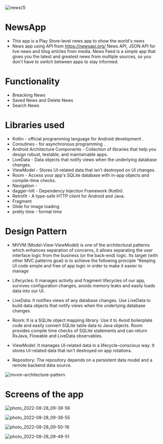 
![news(1)](https://user-images.githubusercontent.com/65492308/184654648-cb25f668-2d3a-47ee-b561-5bf0b13f3f81.png)


# NewsApp

* This app is a Play Store-level news app to show the world's news
* News app using API from https://newsapi.org/ News API, JSON API for live news and blog articles from media. News Feed is a simple app that gives you the latest and greatest news from multiple sources, so you don't have to switch between apps to stay informed.
# Functionality

* Breacking News 
* Saved News and Delete News
* Search News

# Libraries used

   * Kotlin - official programming language for Android development .
   * Coroutines - for asynchronous programming .
   * Android Architecture Components - Collection of libraries that help you design robust, testable, and maintainable apps.
   * LiveData - Data objects that notify views when the underlying database changes.
   * ViewModel - Stores UI-related data that isn't destroyed on UI changes.
   * Room - Access your app's SQLite database with in-app objects and compile-time checks.
   * Navigation -
   * dagger-hilt - Dependency Injection Framework (Kotlin).
   * Retrofit - A type-safe HTTP client for Android and Java.
   * Fragment
   * Glide for image loading
   * pretty time - format time

# Design Pattern

* MVVM (Model-View-ViewModel) is one of the architectural patterns which enhances separation of concerns, it allows separating the user interface logic from the business (or the back-end) logic. Its target (with other MVC patterns goal) is to achieve the following principle “Keeping UI code simple and free of app logic in order to make it easier to manage

* Lifecycles: It manages activity and fragment lifecycles of our app, survives configuration changes, avoids memory leaks and easily loads data into our UI.

* LiveData: It notifies views of any database changes. Use LiveData to build data objects that notify views when the underlying database changes.

* Room: It is a SQLite object mapping library. Use it to Avoid boilerplate code and easily convert SQLite table data to Java objects. Room provides compile time checks of SQLite statements and can return RxJava, Flowable and LiveData observables.

* ViewModel: It manages UI-related data in a lifecycle-conscious way. It stores UI-related data that isn't destroyed on app rotations.

* Repository: The repository depends on a persistent data model and a remote backend data source.

![mvvm-architecture-pattern](https://user-images.githubusercontent.com/65492308/184433445-c245b60b-13f1-4c3c-ab37-32e0cfe23180.png)

# Screens of the app

![photo_2022-08-28_09-38-56](https://user-images.githubusercontent.com/65492308/187085735-8d5ec698-d5e6-4eb0-83ae-c5eb4fa38d47.jpg)


![photo_2022-08-28_09-38-55](https://user-images.githubusercontent.com/65492308/187085698-1a4b32a8-b3d8-4244-aa5c-4e3e646c41f3.jpg)


![photo_2022-08-28_09-50-16](https://user-images.githubusercontent.com/65492308/187085769-92c128e0-a996-4cdc-acbe-4973436dc48e.jpg)

![photo_2022-08-28_09-49-51](https://user-images.githubusercontent.com/65492308/187085808-b371f46b-0b9a-49aa-bdd4-81575320d193.jpg)
